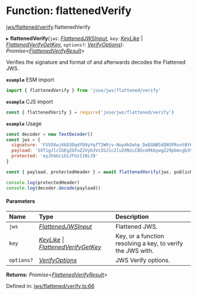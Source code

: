 # Function: flattenedVerify

[jws/flattened/verify](../modules/jws_flattened_verify.md).flattenedVerify

▸ **flattenedVerify**(`jws`: [*FlattenedJWSInput*](../interfaces/types.flattenedjwsinput.md), `key`: [*KeyLike*](../types/types.keylike.md) \| [*FlattenedVerifyGetKey*](../interfaces/jws_flattened_verify.flattenedverifygetkey.md), `options?`: [*VerifyOptions*](../interfaces/types.verifyoptions.md)): *Promise*<[*FlattenedVerifyResult*](../interfaces/types.flattenedverifyresult.md)\>

Verifies the signature and format of and afterwards decodes the Flattened JWS.

**`example`** ESM import
```js
import { flattenedVerify } from 'jose/jws/flattened/verify'
```

**`example`** CJS import
```js
const { flattenedVerify } = require('jose/jws/flattened/verify')
```

**`example`** Usage
```js
const decoder = new TextDecoder()
const jws = {
  signature: 'FVVOXwj6kD3DqdfD9yYqfT2W9jv-Nop4kOehp_DeDGNB5dQNSPRvntBY6xH3uxlCxE8na9d_kyhYOcanpDJ0EA',
  payload: 'SXTigJlzIGEgZGFuZ2Vyb3VzIGJ1c2luZXNzLCBGcm9kbywgZ29pbmcgb3V0IHlvdXIgZG9vci4',
  protected: 'eyJhbGciOiJFUzI1NiJ9'
}

const { payload, protectedHeader } = await flattenedVerify(jws, publicKey)

console.log(protectedHeader)
console.log(decoder.decode(payload))
```

#### Parameters

| Name | Type | Description |
| :------ | :------ | :------ |
| `jws` | [*FlattenedJWSInput*](../interfaces/types.flattenedjwsinput.md) | Flattened JWS. |
| `key` | [*KeyLike*](../types/types.keylike.md) \| [*FlattenedVerifyGetKey*](../interfaces/jws_flattened_verify.flattenedverifygetkey.md) | Key, or a function resolving a key, to verify the JWS with. |
| `options?` | [*VerifyOptions*](../interfaces/types.verifyoptions.md) | JWS Verify options. |

**Returns:** *Promise*<[*FlattenedVerifyResult*](../interfaces/types.flattenedverifyresult.md)\>

Defined in: [jws/flattened/verify.ts:66](https://github.com/panva/jose/blob/v3.12.3/src/jws/flattened/verify.ts#L66)
